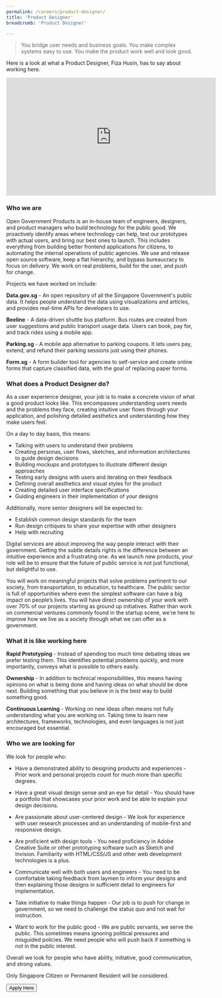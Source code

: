 ```yaml
---
permalink: /careers/product-designer/
title: 'Product Designer'
breadcrumb: 'Product Designer'

---
```



> You bridge user needs and business goals. You make complex systems easy to use. You make the product work well and look good.

Here is a look at what a Product Designer, Fiza Husin, has to say about working here.

<div class="bp-youtube">
	<iframe width="560" height="315" src="https://www.youtube.com/embed/k3-sp71D2wE" frameborder="0" allow="autoplay; encrypted-media" allowfullscreen></iframe>
</div>

### **Who we are**
Open Government Products is an in-house team of engineers, designers, and product managers who build technology for the public good. We proactively identify areas where technology can help, test our prototypes with actual users, and bring our best ones to launch. This includes everything from building better frontend applications for citizens, to automating the internal operations of public agencies. We use and release open source software, keep a flat hierarchy, and bypass bureaucracy to focus on delivery. We work on real problems, build for the user, and push for change.

Projects we have worked on include:

**Data.gov.sg** - An open repository of all the Singapore Government's public data. It helps people understand the data using visualizations and articles, and provides real-time APIs for developers to use.

**Beeline** - A data-driven shuttle bus platform. Bus routes are created from user suggestions and public transport usage data. Users can book, pay for, and track rides using a mobile app.

**Parking.sg** - A mobile app alternative to parking coupons. It lets users pay, extend, and refund their parking sessions just using their phones.

**Form.sg** - A form builder tool for agencies to self-service and create online forms that capture classified data, with the goal of replacing paper forms.

### **What does a Product Designer do?**
As a user experience designer, your job is to make a concrete vision of what a good product looks like. This encompasses understanding users needs and the problems they face, creating intuitive user flows through your application, and polishing detailed aesthetics and understanding how they make users feel.

On a day to day basis, this means:
* Talking with users to understand their problems
* Creating personas, user flows, sketches, and information architectures to guide design decisions
* Building mockups and prototypes to illustrate different design approaches
* Testing early designs with users and iterating on their feedback
* Defining overall aesthetics and visual styles for the product
* Creating detailed user interface specifications
* Guiding engineers in their implementation of your designs

Additionally, more senior designers will be expected to:
* Establish common design standards for the team
* Run design critiques to share your expertise with other designers
* Help with recruiting

Digital services are about improving the way people interact with their government. Getting the subtle details rights is the difference between an intuitive experience and a frustrating one. As we launch new products, your role will be to ensure that the future of public service is not just functional, but delightful to use.

You will work on meaningful projects that solve problems pertinent to our society, from transportation, to education, to healthcare. The public sector is full of opportunities where even the simplest software can have a big impact on people’s lives. You will have direct ownership of your work with over 70% of our projects starting as ground up initiatives. Rather than work on commercial ventures commonly found in the startup scene, we're here to improve how we live as a society through what we can offer as a government.

### **What it is like working here**
**Rapid Prototyping** - Instead of spending too much time debating ideas we prefer testing them. This identifies potential problems quickly, and more importantly, conveys what is possible to others easily.

**Ownership** - In addition to technical responsibilities, this means having opinions on what is being done and having ideas on what should be done next. Building something that you believe in is the best way to build something good.

**Continuous Learning** - Working on new ideas often means not fully understanding what you are working on. Taking time to learn new architectures, frameworks, technologies, and even languages is not just encouraged but essential.

### **Who we are looking for**
We look for people who:

* Have a demonstrated ability to designing products and experiences - Prior work and personal projects count for much more than specific degrees.

* Have a great visual design sense and an eye for detail - You should have a portfolio that showcases your prior work and be able to explain your design decisions.

* Are passionate about user-centered design - We look for experience with user research processes and an understanding of mobile-first and responsive design.

* Are proficient with design tools - You need proficiency in Adobe Creative Suite or other prototyping software such as Sketch and Invision. Familiarity with HTML/CSS/JS and other web development technologies is a plus.

* Communicate well with both users and engineers - You need to be comfortable taking feedback from laymen to inform your designs and then explaining those designs in sufficient detail to engineers for implementation.

* Take initiative to make things happen - Our job is to push for change in government, so we need to challenge the status quo and not wait for instruction.

* Want to work for the public good - We are public servants, we serve the public. This sometimes means ignoring political pressures and misguided policies. We need people who will push back if something is not in the public interest.

Overall we look for people who have ability, initiative, good communication, and strong values.

Only Singapore Citizen or Permanent Resident will be considered.

<a href="https://opengovernmentproducts.recruitee.com/#section-89477" target="_blank">
    <button class="bp-button is-secondary is-medium has-text-white is-uppercase search-button">
        Apply Here
    </button>
</a>
